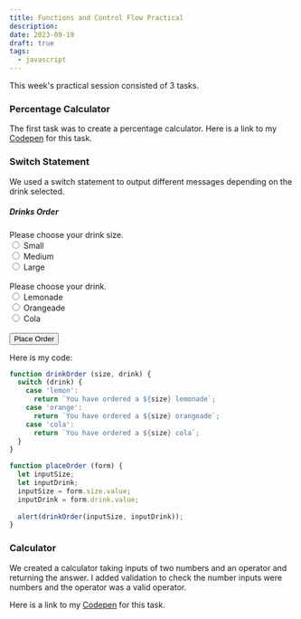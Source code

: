 ```yaml
---
title: Functions and Control Flow Practical
description:
date: 2023-09-19
draft: true
tags:
  - javascript
---
```


This week's practical session consisted of 3 tasks. 

<h3>Percentage Calculator</h3>
The first task was to create a percentage calculator. Here is a link to my <a href="https://codepen.io/Katherine-York/pen/PoXdNPr">Codepen</a> for this task.

<h3>Switch Statement</h3>
We used a switch statement to output different messages depending on the drink selected.

<form name="inputForm" action="" method="GET">
  <h5>Drinks Order</h5>
  Please choose your drink size.
  <br>
    <input type="radio" id="small" name="size" value="small">
    <label for="small">Small</label><br>
    <input type="radio" id="medium" name="size" value="medium">
    <label for="medium">Medium</label><br>
    <input type="radio" id="large" name="size" value="large">
    <label for="large">Large</label><br>
  <br>
  Please choose your drink.
  <br>
    <input type="radio" id="lemon" name="drink" value="lemon">
    <label for="lemon">Lemonade</label><br>
    <input type="radio" id="orange" name="drink" value="orange">
    <label for="orange">Orangeade</label><br>
    <input type="radio" id="cola" name="drink" value="cola">
    <label for="cola">Cola</label><br>
  <br>
  <input type="button" name="button" value="Place Order" onClick="placeOrder(this.form)">
  <br>
</form>

<script>
  function drinkOrder (size, drink) {
  switch (drink) {
    case 'lemon':
      return `You have ordered a ${size} lemonade`;
    case 'orange':
      return `You have ordered a ${size} orangeade`;
    case 'cola':
      return `You have ordered a ${size} cola`;
  }
}

function placeOrder (form) {
  let inputSize;
  let inputDrink;
  inputSize = form.size.value;
  inputDrink = form.drink.value;
  
  alert(drinkOrder(inputSize, inputDrink));
}
</script>

Here is my code:
```js
function drinkOrder (size, drink) {
  switch (drink) {
    case 'lemon':
      return `You have ordered a ${size} lemonade`;
    case 'orange':
      return `You have ordered a ${size} orangeade`;
    case 'cola':
      return `You have ordered a ${size} cola`;
  }
}

function placeOrder (form) {
  let inputSize;
  let inputDrink;
  inputSize = form.size.value;
  inputDrink = form.drink.value;
  
  alert(drinkOrder(inputSize, inputDrink));
}
```

<h3>Calculator</h3>

We created a calculator taking inputs of two numbers and an operator and returning the answer. I added validation to check the number inputs were numbers and the operator was a valid operator. 

Here is a link to my <a href="https://codepen.io/Katherine-York/pen/LYMOePP">Codepen</a> for this task.
